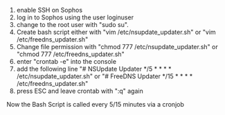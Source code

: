 1. enable SSH on Sophos
2. log in to Sophos using the user loginuser
3. change to the root user with "sudo su".
4. Create bash script either with "vim /etc/nsupdate_updater.sh" or "vim /etc/freedns_updater.sh"
5. Change file permission with "chmod 777 /etc/nsupdate_updater.sh" or "chmod 777 /etc/freedns_updater.sh"
6. enter "crontab -e" into the console
7. add the following line
          "# NSUpdate Updater
          */5 * * * * /etc/nsupdate_updater.sh"
    or
          "# FreeDNS Updater 
          */15 * * * * /etc/freedns_updater.sh"
8. press ESC and leave crontab with ":q" again

Now the Bash Script is called every 5/15 minutes via a cronjob
